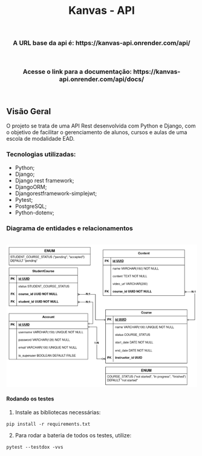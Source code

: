 <h1 align="center">
  Kanvas - API
</h1>

</br>

<h3 align="center">
  A URL base da api é: https://kanvas-api.onrender.com/api/
</h3>

</br>

<h3 align="center">
  Acesse o link para a documentação: https://kanvas-api.onrender.com/api/docs/
</h3>

</br>

## Visão Geral

O projeto se trata de uma API Rest desenvolvida com Python e Django, com o objetivo de facilitar o gerenciamento de alunos, cursos e aulas de uma escola de modalidade EAD.

### Tecnologias utilizadas:

- Python;
- Django;
- Django rest framework;
- DjangoORM;
- Djangorestframework-simplejwt;
- Pytest;
- PostgreSQL;
- Python-dotenv;

### Diagrama de entidades e relacionamentos

</br>
<div align="center">
  <img src="./DER.png" alt="Rotas da aplicação" />
</div>

#### Rodando os testes

1. Instale as bibliotecas necessárias:

```shell
pip install -r requirements.txt
```

2. Para rodar a bateria de todos os testes, utilize:
```shell
pytest --testdox -vvs
```
